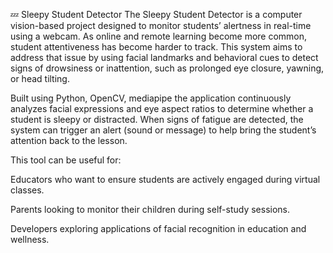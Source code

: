 💤 Sleepy Student Detector
The Sleepy Student Detector is a computer vision-based project designed to monitor students’ alertness in real-time using a webcam. As online and remote learning become more common, student attentiveness has become harder to track. This system aims to address that issue by using facial landmarks and behavioral cues to detect signs of drowsiness or inattention, such as prolonged eye closure, yawning, or head tilting.

Built using Python, OpenCV, mediapipe the application continuously analyzes facial expressions and eye aspect ratios to determine whether a student is sleepy or distracted. When signs of fatigue are detected, the system can trigger an alert (sound or message) to help bring the student’s attention back to the lesson.

This tool can be useful for:

Educators who want to ensure students are actively engaged during virtual classes.

Parents looking to monitor their children during self-study sessions.

Developers exploring applications of facial recognition in education and wellness.


